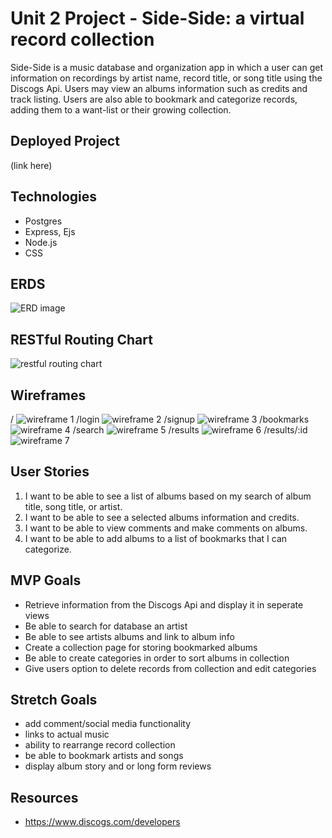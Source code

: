 # Unit 2 Project - Side-Side: a virtual record collection 

Side-Side is a music database and organization app in which a user can get information on recordings by artist name, record title, or song title using the Discogs Api. Users may view an albums information such as credits and track listing. Users are also able to bookmark and categorize records, adding them to a want-list or their growing collection.

## Deployed Project
(link here)

## Technologies
- Postgres
- Express, Ejs
- Node.js
- CSS

## ERDS
![ERD image](./Images/ERD.png)

## RESTful Routing Chart
![restful routing chart](./Images/restfulchart.png)

## Wireframes
/
![wireframe 1](./Images/wireframe-1.png/)
/login
![wireframe 2](./Images/wireframe-2.png/)
/signup
![wireframe 3](./Images/wireframe-3.png/)
/bookmarks
![wireframe 4](./Images/wireframe-4.png/)
/search
![wireframe 5](./Images/wireframe-5.png/)
/results
![wireframe 6](./Images/wireframe-6.png/)
/results/:id
![wireframe 7](./Images/wireframe-7.png/)

## User Stories
1. I want to be able to see a list of albums based on my search of album title, song title, or artist.
2. I want to be able to see a selected albums information and credits.
3. I want to be able to view comments and make comments on albums.
4. I want to be able to add albums to a list of bookmarks that I can categorize.

## MVP Goals
- Retrieve information from the Discogs Api and display it in seperate views
- Be able to search for database an artist
- Be able to see artists albums and link to album info
- Create a collection page for storing bookmarked albums
- Be able to create categories in order to sort albums in collection
- Give users option to delete records from collection and edit categories

## Stretch Goals
- add comment/social media functionality 
- links to actual music
- ability to rearrange record collection
- be able to bookmark artists and songs 
- display album story and or long form reviews

## Resources
- https://www.discogs.com/developers
